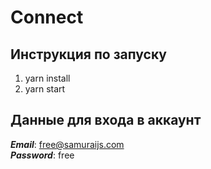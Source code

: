 # Connect
## Инструкция по запуску
1. yarn install
2. yarn start

## Данные для входа в аккаунт
***Email***: free@samuraijs.com  
***Password***: free
